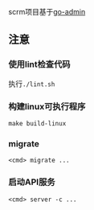 scrm项目基于[go-admin](https://github.com/go-admin-team/go-admin.git)

## 注意

### 使用lint检查代码

执行`./lint.sh`

### 构建linux可执行程序

`make build-linux`

### migrate

`<cmd> migrate ...`

### 启动API服务

`<cmd> server -c ...`
